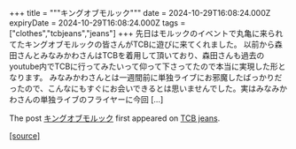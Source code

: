 +++
title = """キングオブモルック"""
date = 2024-10-29T16:08:24.000Z
expiryDate = 2024-10-29T16:08:24.000Z
tags = ["clothes","tcbjeans","jeans"]
+++
先日はモルックのイベントで丸亀に来られてたキングオブモルックの皆さんがTCBに遊びに来てくれました。 以前から森田さんとみなみかわさんはTCBを着用して頂いており、森田さんも過去のyoutube内でTCBに行ってみたいって仰って下さってたので本当に実現した形となります。 みなみかわさんとは一週間前に単独ライブにお邪魔したばっかりだったので、こんなにもすぐにお会いできるとは思いませんでした。実はみなみかわさんの単独ライブのフライヤーに今回 \[…\]

The post [キングオブモルック](http://tcbjeans.com/2024/10/30/49737) first appeared on [TCB jeans](http://tcbjeans.com).

[[source]](http://tcbjeans.com/2024/10/30/49737)
